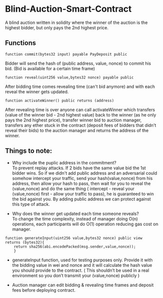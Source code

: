 # Blind-Auction-Smart-Contract
A blind auction written in solidity where the winner of the auction is the highest bidder, but only pays the 2nd highest price.


## Functions
```solidity
function commit(bytes32 input) payable PayDeposit public
```
Bidder will send the hash of (public address, value, nonce) to commit his bid. (Bid is available for a certain time frame)  


```solidity
function reveal(uint256 value,bytes32 nonce) payable public 
```
After bidding time comes revealing time (can't bid anymore) and with each reveal the winner gets updated.  


```solidity
function activateWinner() public returns (address)
```
After revealing time is over anyone can call activateWinner which transfers (value of the winner bid - 2nd highest value) back to the winner (as he only pays the 2nd highest price), transfer winner bid to auction manager, transfers any ether stuck in the contract (deposit fees of bidders that didn’t reveal their bids) to the auction manager and returns the address of the winner.  

## Things to note:

* Why include the puplic address in the commitment?  
To prevent replay attacks.
If 2 bids have the same value bid the 1st bidder wins.
So if we didn't add public address and an adversarial could somehow intercept your traffic, send your hash(value,nonce) from his address, then allow your hash to pass, then wait for you to reveal the (value,nonce) and do the same thing ( intercept - reveal your (value,nonce) first - allow your traffic to pass), he is  guaranteed to win the bid against you.
By adding public address we can protect against this type of attack.  

* Why does the winner get updated each time someone reveals?  
To change the time complexity, instead of manager doing O(n) operations, each participants will do O(1) operation reducing gas cost on manager.


```solidity
function generateInput(uint256 value,bytes32 nonce) public view returns (bytes32){
    return sha256(abi.encodePacked(msg.sender,value,nonce));
    }
```
* generateInput function, used for testing purposes only. Provide it with the bidding value in wei and nonce and it will calculate the hash value you should provide to the contract. ( This shouldn’t be used in a real environment so you don’t transmit your (value,nonce) publicly )


* Auction manager can edit bidding & revealing time frames and deposit fees before deploying contract. 
